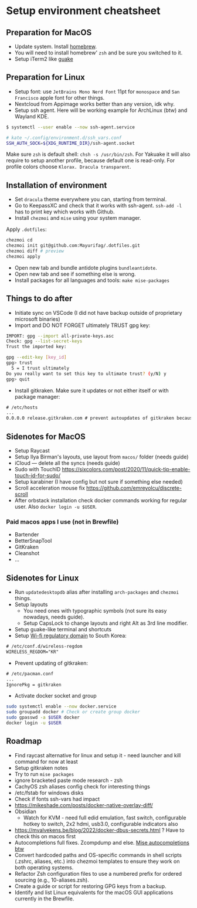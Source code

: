 # Setup environment cheatsheet

## Preparation for MacOS

* Update system. Install [homebrew](https://brew.sh/).
* You will need to install homebrew' `zsh` and be sure you switched to it.
* Setup iTerm2 like [guake](https://stackoverflow.com/questions/30850430/iterm2-hide-show-like-guake)

## Preparation for Linux

* Setup font: use `JetBrains Mono Nerd Font` 11pt for `monospace` and `San Francisco` apple font for other things.
* Nextcloud from Appimage works better than any version, idk why.
* Setup ssh agent. Here will be working example for ArchLinux (btw) and Wayland KDE.

```bash
$ systemctl --user enable --now ssh-agent.service

# kate ~/.config/environment.d/ssh_vars.conf
SSH_AUTH_SOCK=${XDG_RUNTIME_DIR}/ssh-agent.socket
```

Make sure `zsh` is default shell: `chsh -s /usr/bin/zsh`. For Yakuake it will also require to setup another profile, because default one is read-only. For profile colors choose `Klorax. Dracula transparent`.

## Installation of environment

* Set `dracula` theme everywhere you can, starting from terminal.
* Go to KeepassXC and check that it works with ssh-agent. `ssh-add -l` has to print key which works with Github.
* Install `chezmoi` and `mise` using your system manager.

Apply `.dotfiles`:

```bash
chezmoi cd
chezmoi init git@github.com:Mayurifag/.dotfiles.git
chezmoi diff # preview
chezmoi apply
```

* Open new tab and bundle antidote plugins `bundleantidote`.
* Open new tab and see if something else is wrong.
* Install packages for all languages and tools: `make mise-packages`

## Things to do after

* Initiate sync on VSCode (I did not have backup outside of proprietary microsoft binaries)
* Import and DO NOT FORGET ultimately TRUST gpg key:

```bash
IMPORT: gpg --import all-private-keys.asc
Check: gpg --list-secret-keys
Trust the imported key:

gpg --edit-key [key_id]
gpg> trust
  5 = I trust ultimately
Do you really want to set this key to ultimate trust? (y/N) y
gpg> quit
```

* Install gitkraken. Make sure it updates or not either itself or with package manager:

```txt
# /etc/hosts
...
0.0.0.0 release.gitkraken.com # prevent autoupdates of gitkraken because its managed with package manager
```

## Sidenotes for MacOS

* Setup Raycast
* Setup Ilya Birman's layouts, use layout from `macos/` folder (needs guide)
* iCloud — delete all the syncs (needs guide)
* Sudo with TouchID <https://sixcolors.com/post/2020/11/quick-tip-enable-touch-id-for-sudo/>
* Setup karabiner (I have config but not sure if something else needed)
* Scroll acceleration mouse fix <https://github.com/emreyolcu/discrete-scroll>
* After orbstack installation check docker commands working for regular user. Also `docker login -u $USER`.

### Paid macos apps I use (not in Brewfile)

* Bartender
* BetterSnapTool
* GitKraken
* Cleanshot
* ...

## Sidenotes for Linux

* Run `updatedesktopdb` alias after installing `arch-packages` and `chezmoi` things.
* Setup layouts
  * You need ones with typographic symbols (not sure its easy nowadays, needs guide).
  * Setup CapsLock to change layouts and right Alt as 3rd line modifier.
* Setup guake-like terminal and shortcuts
* Setup [Wi-fi regulatory domain](https://wiki.cachyos.org/configuration/post_install_setup/#configure-wi-fi-regulatory-domain) to South Korea:

```txt
# /etc/conf.d/wireless-regdom
WIRELESS_REGDOM="KR"
```

* Prevent updating of gitkraken:

```txt
# /etc/pacman.conf
...
IgnorePkg = gitkraken
```
* Activate docker socket and group

```bash
sudo systemctl enable --now docker.service
sudo groupadd docker # Check or create group docker
sudo gpasswd -a $USER docker
docker login -u $USER
```

## Roadmap

* Find raycast alternative for linux and setup it - need launcher and kill command for now at least
* Setup gitkraken notes
* Try to run `mise packages`
* ignore bracketed paste mode research - zsh
* CachyOS zsh aliases config check for interesting things
* /etc/fstab for windows disks
* Check if fonts ssh-vars had impact
* <https://mikeshade.com/posts/docker-native-overlay-diff/>
* Obsidian
  * Watch for KVM - need full edid emulation, fast switch, configurable hotkey to switch, 2x2 hdmi, usb3.0, configurable indicators also
* <https://mvalvekens.be/blog/2022/docker-dbus-secrets.html> ? Have to check this on macos first
* Autocompletions full fixes. Zcompdump and else. [Mise autocompletions btw](https://mise.jdx.dev/installing-mise.html#autocompletion)
* Convert hardcoded paths and OS-specific commands in shell scripts (.zshrc, aliases, etc.) into chezmoi templates to ensure they work on both operating systems.
* Refactor Zsh configuration files to use a numbered prefix for ordered sourcing (e.g., 10-aliases.zsh).
* Create a guide or script for restoring GPG keys from a backup.
* Identify and list Linux equivalents for the macOS GUI applications currently in the Brewfile.

